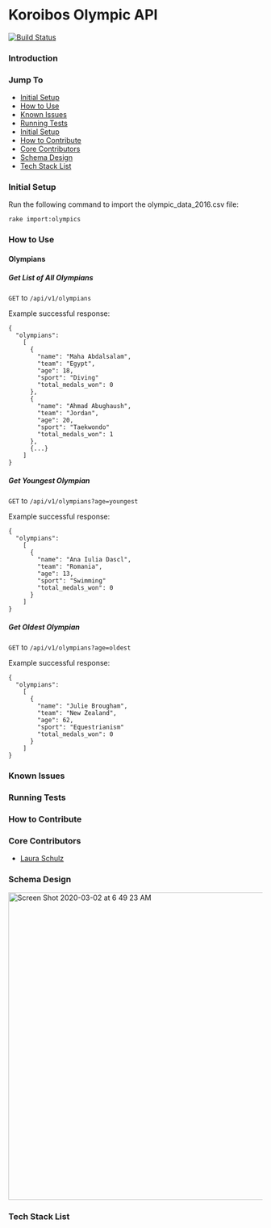 # Koroibos Olympic API

[![Build Status](https://travis-ci.com/lrs8810/olympic_api.svg?branch=master)](https://travis-ci.com/lrs8810/olympic_api)

### Introduction
### Jump To
- [Initial Setup](#initial-setup)
- [How to Use](#how-to-use)
- [Known Issues](#known-issues)
- [Running Tests](#running-tests)
- [Initial Setup](#initial-setup)
- [How to Contribute](#how-to-contribute)
- [Core Contributors](#core-contributors)
- [Schema Design](#schema-design)
- [Tech Stack List](#tech-stack-list)

### Initial Setup
Run the following command to import the olympic_data_2016.csv file:
```
rake import:olympics
```
### How to Use
#### Olympians
##### Get List of All Olympians
`GET` to `/api/v1/olympians`

Example successful response:
```
{
  "olympians":
    [
      {
        "name": "Maha Abdalsalam",
        "team": "Egypt",
        "age": 18,
        "sport": "Diving"
        "total_medals_won": 0
      },
      {
        "name": "Ahmad Abughaush",
        "team": "Jordan",
        "age": 20,
        "sport": "Taekwondo"
        "total_medals_won": 1
      },
      {...}
    ]
}
```
##### Get Youngest Olympian
`GET` to `/api/v1/olympians?age=youngest`

Example successful response:
```
{
  "olympians":
    [
      {
        "name": "Ana Iulia Dascl",
        "team": "Romania",
        "age": 13,
        "sport": "Swimming"
        "total_medals_won": 0
      }
    ]
}
```
##### Get Oldest Olympian
`GET` to `/api/v1/olympians?age=oldest`

Example successful response:
```
{
  "olympians":
    [
      {
        "name": "Julie Brougham",
        "team": "New Zealand",
        "age": 62,
        "sport": "Equestrianism"
        "total_medals_won": 0
      }
    ]
}
```

### Known Issues
### Running Tests
### How to Contribute
### Core Contributors
- [Laura Schulz](https://github.com/lrs8810)

### Schema Design
<img width="609" alt="Screen Shot 2020-03-02 at 6 49 23 AM" src="https://user-images.githubusercontent.com/30582885/75682066-08a00580-5c52-11ea-8eff-04bafd6c29ee.png">

### Tech Stack List
